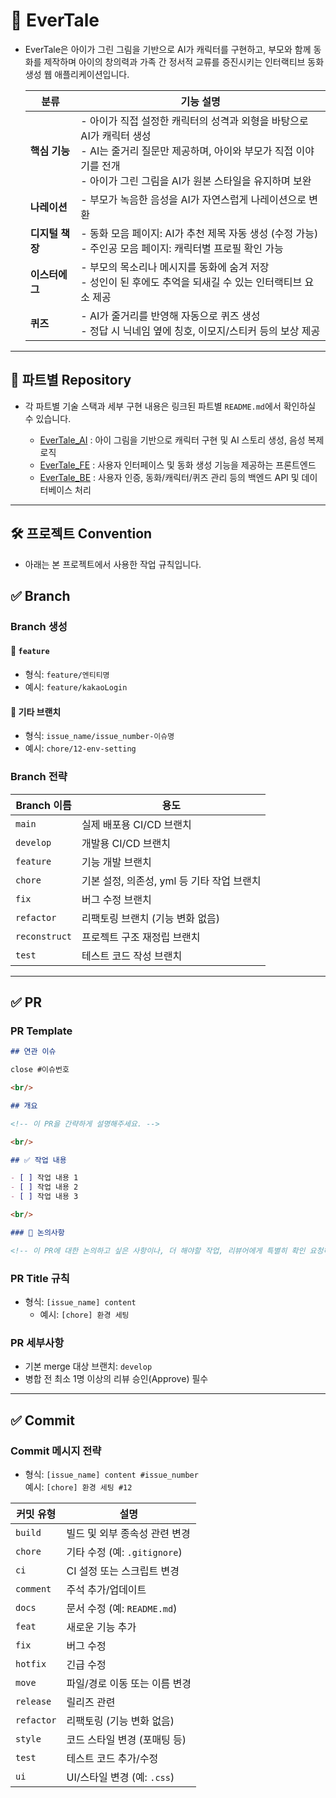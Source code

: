 # 👼 EverTale
- EverTale은 아이가 그린 그림을 기반으로 AI가 캐릭터를 구현하고, 부모와 함께 동화를 제작하며 아이의 창의력과 가족 간 정서적 교류를 증진시키는 인터랙티브 동화 생성 웹 애플리케이션입니다.
  
    | 분류           | 기능 설명 |
    |----------------|-----------|
    | **핵심 기능**   | - 아이가 직접 설정한 캐릭터의 성격과 외형을 바탕으로 AI가 캐릭터 생성<br>- AI는 줄거리 질문만 제공하며, 아이와 부모가 직접 이야기를 전개<br>- 아이가 그린 그림을 AI가 원본 스타일을 유지하며 보완 |
    | **나레이션**   | - 부모가 녹음한 음성을 AI가 자연스럽게 나레이션으로 변환 |
    | **디지털 책장** | - 동화 모음 페이지: AI가 추천 제목 자동 생성 (수정 가능)<br>- 주인공 모음 페이지: 캐릭터별 프로필 확인 가능 |
    | **이스터에그** | - 부모의 목소리나 메시지를 동화에 숨겨 저장<br>- 성인이 된 후에도 추억을 되새길 수 있는 인터랙티브 요소 제공 |
    | **퀴즈**       | - AI가 줄거리를 반영해 자동으로 퀴즈 생성<br>- 정답 시 닉네임 옆에 칭호, 이모지/스티커 등의 보상 제공 |

---
## 📂  파트별 Repository
- 각 파트별 기술 스택과 세부 구현 내용은 링크된 파트별 `README.md`에서 확인하실 수 있습니다.
  
    - [EverTale_AI](https://github.com/DropThe8bit/EverTale_AI) : 아이 그림을 기반으로 캐릭터 구현 및 AI 스토리 생성, 음성 복제 로직
    - [EverTale_FE](https://github.com/DropThe8bit/EverTale_FE) : 사용자 인터페이스 및 동화 생성 기능을 제공하는 프론트엔드
    - [EverTale_BE](https://github.com/DropThe8bit/EverTale_BE) : 사용자 인증, 동화/캐릭터/퀴즈 관리 등의 백엔드 API 및 데이터베이스 처리

---
## 🛠️ 프로젝트 Convention
- 아래는 본 프로젝트에서 사용한 작업 규칙입니다.

## ✅ Branch

### Branch 생성

#### 🔹 `feature`
- 형식: `feature/엔티티명`
- 예시: `feature/kakaoLogin`

#### 🔹 기타 브랜치
- 형식: `issue_name/issue_number-이슈명`
- 예시: `chore/12-env-setting`

### Branch 전략

| Branch 이름 | 용도 |
|-------------|------|
| `main` | 실제 배포용 CI/CD 브랜치 |
| `develop` | 개발용 CI/CD 브랜치 |
| `feature` | 기능 개발 브랜치 |
| `chore` | 기본 설정, 의존성, yml 등 기타 작업 브랜치 |
| `fix` | 버그 수정 브랜치 |
| `refactor` | 리팩토링 브랜치 (기능 변화 없음) |
| `reconstruct` | 프로젝트 구조 재정립 브랜치 |
| `test` | 테스트 코드 작성 브랜치 |

---
## ✅ PR

### PR Template

```md
## 연관 이슈

close #이슈번호

<br/>

## 개요

<!-- 이 PR을 간략하게 설명해주세요. -->

<br/>

## ✅ 작업 내용

- [ ] 작업 내용 1
- [ ] 작업 내용 2
- [ ] 작업 내용 3

<br/>

### 📝 논의사항

<!-- 이 PR에 대한 논의하고 싶은 사항이나, 더 해야할 작업, 리뷰어에게 특별히 확인 요청하고 싶은 부분 등을 적어주세요. -->
```
### PR Title 규칙
- 형식: `[issue_name] content`  
    - 예시: `[chore] 환경 세팅`

### PR 세부사항
- 기본 merge 대상 브랜치: `develop`
- 병합 전 최소 1명 이상의 리뷰 승인(Approve) 필수

---

## ✅ Commit

### Commit 메시지 전략

- 형식: `[issue_name] content #issue_number`  
  예시: `[chore] 환경 세팅 #12`

| 커밋 유형 | 설명 |
|-----------|------|
| `build` | 빌드 및 외부 종속성 관련 변경 |
| `chore` | 기타 수정 (예: `.gitignore`) |
| `ci` | CI 설정 또는 스크립트 변경 |
| `comment` | 주석 추가/업데이트 |
| `docs` | 문서 수정 (예: `README.md`) |
| `feat` | 새로운 기능 추가 |
| `fix` | 버그 수정 |
| `hotfix` | 긴급 수정 |
| `move` | 파일/경로 이동 또는 이름 변경 |
| `release` | 릴리즈 관련 |
| `refactor` | 리팩토링 (기능 변화 없음) |
| `style` | 코드 스타일 변경 (포매팅 등) |
| `test` | 테스트 코드 추가/수정 |
| `ui` | UI/스타일 변경 (예: `.css`) |


